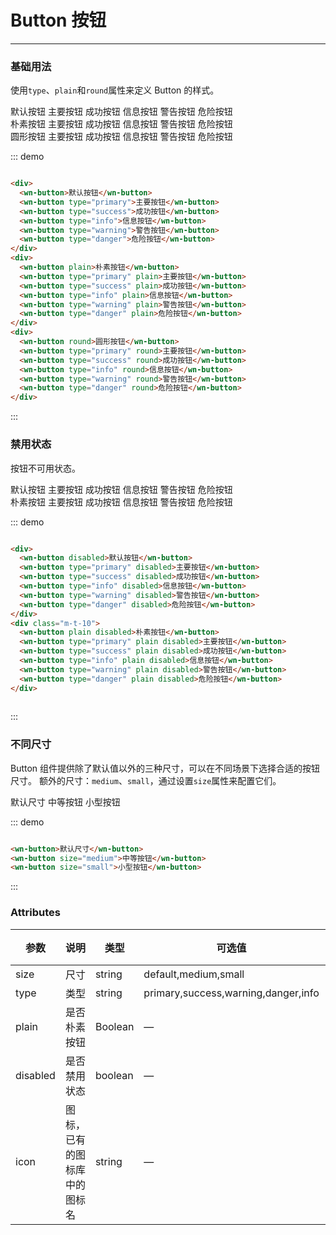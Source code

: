 # Button 按钮
----
### 基础用法
使用```type```、```plain```和```round```属性来定义 Button 的样式。

<div class="demo-block">
  <div>
    <wn-button>默认按钮</wn-button>
    <wn-button type="primary">主要按钮</wn-button>
    <wn-button type="success">成功按钮</wn-button>
    <wn-button type="info">信息按钮</wn-button>
    <wn-button type="warning">警告按钮</wn-button>
    <wn-button type="danger">危险按钮</wn-button>
  </div>
  <div class="m-t-10">
    <wn-button plain>朴素按钮</wn-button>
    <wn-button type="primary" plain>主要按钮</wn-button>
    <wn-button type="success" plain>成功按钮</wn-button>
    <wn-button type="info" plain>信息按钮</wn-button>
    <wn-button type="warning" plain>警告按钮</wn-button>
    <wn-button type="danger" plain>危险按钮</wn-button>
  </div>
  <div class="m-t-10">
    <wn-button round>圆形按钮</wn-button>
    <wn-button type="primary" round>主要按钮</wn-button>
    <wn-button type="success" round>成功按钮</wn-button>
    <wn-button type="info" round>信息按钮</wn-button>
    <wn-button type="warning" round>警告按钮</wn-button>
    <wn-button type="danger" round>危险按钮</wn-button>
  </div>
</div>

::: demo
```html

<div>
  <wn-button>默认按钮</wn-button>
  <wn-button type="primary">主要按钮</wn-button>
  <wn-button type="success">成功按钮</wn-button>
  <wn-button type="info">信息按钮</wn-button>
  <wn-button type="warning">警告按钮</wn-button>
  <wn-button type="danger">危险按钮</wn-button>
</div>
<div>
  <wn-button plain>朴素按钮</wn-button>
  <wn-button type="primary" plain>主要按钮</wn-button>
  <wn-button type="success" plain>成功按钮</wn-button>
  <wn-button type="info" plain>信息按钮</wn-button>
  <wn-button type="warning" plain>警告按钮</wn-button>
  <wn-button type="danger" plain>危险按钮</wn-button>
</div>
<div>
  <wn-button round>圆形按钮</wn-button>
  <wn-button type="primary" round>主要按钮</wn-button>
  <wn-button type="success" round>成功按钮</wn-button>
  <wn-button type="info" round>信息按钮</wn-button>
  <wn-button type="warning" round>警告按钮</wn-button>
  <wn-button type="danger" round>危险按钮</wn-button>
</div>

```
:::

### 禁用状态

按钮不可用状态。

<div class="demo-block">
  <div>
    <wn-button disabled>默认按钮</wn-button>
    <wn-button type="primary" disabled>主要按钮</wn-button>
    <wn-button type="success" disabled>成功按钮</wn-button>
    <wn-button type="info" disabled>信息按钮</wn-button>
    <wn-button type="warning" disabled>警告按钮</wn-button>
    <wn-button type="danger" disabled>危险按钮</wn-button>
  </div>
  <div class="m-t-10">
    <wn-button plain disabled>朴素按钮</wn-button>
    <wn-button type="primary" plain disabled>主要按钮</wn-button>
    <wn-button type="success" plain disabled>成功按钮</wn-button>
    <wn-button type="info" plain disabled>信息按钮</wn-button>
    <wn-button type="warning" plain disabled>警告按钮</wn-button>
    <wn-button type="danger" plain disabled>危险按钮</wn-button>
  </div>
</div>

::: demo
```html

<div>
  <wn-button disabled>默认按钮</wn-button>
  <wn-button type="primary" disabled>主要按钮</wn-button>
  <wn-button type="success" disabled>成功按钮</wn-button>
  <wn-button type="info" disabled>信息按钮</wn-button>
  <wn-button type="warning" disabled>警告按钮</wn-button>
  <wn-button type="danger" disabled>危险按钮</wn-button>
</div>
<div class="m-t-10">
  <wn-button plain disabled>朴素按钮</wn-button>
  <wn-button type="primary" plain disabled>主要按钮</wn-button>
  <wn-button type="success" plain disabled>成功按钮</wn-button>
  <wn-button type="info" plain disabled>信息按钮</wn-button>
  <wn-button type="warning" plain disabled>警告按钮</wn-button>
  <wn-button type="danger" plain disabled>危险按钮</wn-button>
</div>
  
```
:::

### 不同尺寸

Button 组件提供除了默认值以外的三种尺寸，可以在不同场景下选择合适的按钮尺寸。
额外的尺寸：```medium```、```small```，通过设置```size```属性来配置它们。
<div class="demo-block">
  <wn-button>默认尺寸</wn-button>
  <wn-button size="medium">中等按钮</wn-button>
  <wn-button size="small">小型按钮</wn-button>
</div>

::: demo
```html

<wn-button>默认尺寸</wn-button>
<wn-button size="medium">中等按钮</wn-button>
<wn-button size="small">小型按钮</wn-button>

```
:::

### Attributes
| 参数      | 说明    | 类型      | 可选值       | 默认值   |
|---------- |-------- |---------- |-------------  |-------- |
| size     | 尺寸   | string  |   default,medium,small            |    —     |
| type     | 类型   | string    |   primary,success,warning,danger,info |     —    |
| plain     | 是否朴素按钮   | Boolean    | — | false   |
| disabled  | 是否禁用状态    | boolean   | —   | false   |
| icon  | 图标，已有的图标库中的图标名 | string   |  —  |  —  |
